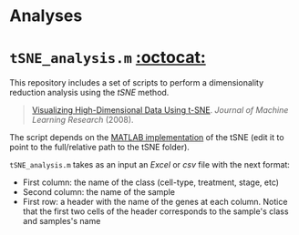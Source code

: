 Analyses
========


# `tSNE_analysis.m` [:octocat:](https://github.com/mscastillo/Analyses/tree/master/tSNE_analysis)

This repository includes a set of scripts to perform a dimensionality reduction analysis using the *tSNE* method.

> [Visualizing High-Dimensional Data Using t-SNE](http://lvdmaaten.github.io/tsne/). *Journal of Machine Learning Research* (2008).

The script depends on the [MATLAB implementation](http://lvdmaaten.github.io/tsne/) of the tSNE (edit it to point to the full/relative path to the tSNE folder).

`tSNE_analysis.m` takes as an input an *Excel* or *csv* file with the next format:

- First column: the name of the class (cell-type, treatment, stage, etc)
- Second column: the name of the sample
- First row: a header with the name of the genes at each column. Notice that the first two cells of the header corresponds to the sample's class and samples's name
